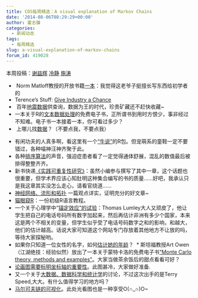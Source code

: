```yaml
---
title: COS每周精选：A visual explanation of Markov Chains
date: '2014-08-06T08:29:29+00:00'
author: 霍志骥
categories:
  - 新闻动态
tags:
  - 每周精选
slug: a-visual-explanation-of-markov-chains
forum_id: 419028
---
```


本周投稿：[谢益辉](http://yihui.name/) [冷静](http://www.weibo.com/p/1005051756465937/home?from=page_100505&mod=TAB#place) [施涛](http://blog.cos.name/taoshi)

  *  Norm Matloff教授的开放书籍[一本](http://heather.cs.ucdavis.edu/probstatbook)：我觉得这老爷子挺擅长写东西给初学者的
  * Terence’s Stuff: [Give Industry a Chance](http://bulletin.imstat.org/2014/02/terence’s-stuff-give-industry-a-chance/)
  *  百年[地震数据](http://flowingdata.com/2014/04/15/mapping-a-century-of-earthquakes/)供查询，数据为王的时代，珍贵矿藏还不赶快收藏~
  * 一本关于R的[文本数据处理](http://blog.revolutionanalytics.com/2014/03/strings-in-r-free-ebook.html)的免费电子书，正所谓书到用时方恨少，事非经过不知难。电子书一本接着一本，你可看过多少？
  *  上哪儿找[数据](http://www.inside-r.org/howto/finding-data-internet)？（不要点我，不要点我）
 
   <!--more-->
   
  * 有闲功夫的人真多啊，看这里有一个[“牛说”](https://github.com/sckott/cowsay)的R包。但宠萌系的童鞋一定不要错过，各种喵神汪神齐聚于此。
  * 各种[排序算法](http://blog.revolutionanalytics.com/2013/11/because-its-friday-the-sound-of-sorting.html)的声音，强迫症患者看了一定觉得通体舒展，混乱的数值最后被排得整整齐齐。
  * 新书快递[《实践可重复性研究》](https://osf.io/s9tya/)：虽然小编参与撰写了其中一章，这个话题也很重要，但学术界应该心知肚明这种集合编写的书的质量……好吧，我承认只是我这章其实没怎么走心，请看官绕道……
  * [神经网络、流形和拓扑](http://colah.github.io/posts/2014-03-NN-Manifolds-Topology/) 一篇观点详实，证明充分的好文章~
  * [猫眼窥R](http://rforcats.net)：一份初级R语言教程。
  * 一个关于心理学中“[锚定效应”的试验](http://notstatschat.tumblr.com/post/86189983121/anchoring-bias)：Thomas Lumley大人又顽皮了，他让学生把自己的电话号码所有数字加起来，然后再估计非洲有多少个国家，本来这是两个不相关的变量，但学生似乎受了电话号码数字之和的影响，和越大，他们的估计越高。话说大家可知道这个网站专门存放着其他地方不让放的吗，等待大家探秘哟。
  * 如果你只知道一位女性的名字，如何[估计她的年龄](http://fivethirtyeight.com/features/how-to-tell-someones-age-when-all-you-know-is-her-name/)？
  * 斯坦福教授Art Owen（江湖绝技：经验似然）放出了一本关于蒙特卡洛的免费电子书[“Monte Carlo theory, methods and examples"](http://statweb.stanford.edu/~owen/mc/)。大家当做茶余饭后的甜点看看可好？
  * [论画图需要标明坐标轴的重要性](http://flowingdata.com/2014/06/25/duck-vs-rabbit-plot/)。此图甚冷，大家做好准备.
  * 又一个关于[大数据、数据科学和统计学](http://flowingdata.com/2014/07/02/data-science-big-data-and-statistics-all-together-now/)的讨论，不过这次出手的是Terry Speed,大大。有什么值得学习的地方吗？
  * [马尔可夫链的可视化](http://setosa.io/blog/2014/07/26/markov-chains/)。此处光看图也是一种享受O(∩_∩)O~
